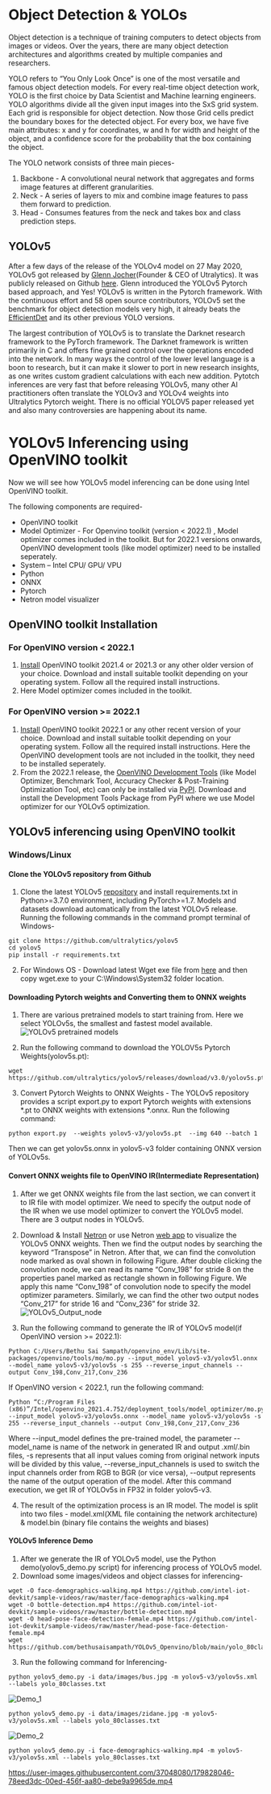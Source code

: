 # Object Detection & YOLOs
Object detection is a technique of training computers to detect objects from images or videos. Over the years, there are many object detection architectures and algorithms created by multiple companies and researchers.

YOLO refers to “You Only Look Once” is one of the most versatile and famous object detection models. For every real-time object detection work, YOLO is the first choice by Data Scientist and Machine learning engineers. YOLO algorithms divide all the given input images into the SxS grid system. Each grid is responsible for object detection. Now those Grid cells predict the boundary boxes for the detected object. For every box, we have five main attributes: x and y for coordinates, w and h for width and height of the object, and a confidence score for the probability that the box containing the object.

The YOLO network consists of three main pieces-
1. Backbone - A convolutional neural network that aggregates and forms image features at different granularities.
2. Neck - A series of layers to mix and combine image features to pass them forward to prediction.
3. Head - Consumes features from the neck and takes box and class prediction steps.

## YOLOv5
After a few days of the release of the YOLOv4 model on 27 May 2020, YOLOv5 got released by [Glenn Jocher](https://www.linkedin.com/in/glenn-jocher/)(Founder & CEO of Utralytics). It was publicly released on Github [here](https://github.com/ultralytics/yolov5). Glenn introduced the YOLOv5 Pytorch based approach, and Yes! YOLOv5 is written in the Pytorch framework. With the continuous effort and 58 open source contributors, YOLOv5 set the benchmark for object detection models very high, it already beats the [EfficientDet](https://arxiv.org/pdf/1911.09070.pdf) and its other previous YOLO versions.

The largest contribution of YOLOv5 is to translate the Darknet research framework to the PyTorch framework. The Darknet framework is written primarily in C and offers fine grained control over the operations encoded into the network. In many ways the control of the lower level language is a boon to research, but it can make it slower to port in new research insights, as one writes custom gradient calculations with each new addition. Pytotch inferences are very fast that before releasing YOLOv5, many other AI practitioners often translate the YOLOv3 and YOLOv4 weights into Ultralytics Pytorch weight. There is no official YOLOV5 paper released yet and also many controversies are happening about its name.

# YOLOv5 Inferencing using OpenVINO toolkit
Now we will see how YOLOv5 model inferencing can be done using Intel OpenVINO toolkit.

The following components are required-

- OpenVINO toolkit
- Model Optimizer - For Openvino toolkit (version < 2022.1) , Model optimizer comes included in the toolkit. But for 2022.1 versions onwards, OpenVINO development tools (like model optimizer) need to be installed seperately.
- System – Intel CPU/ GPU/ VPU
- Python
- ONNX
- Pytorch
- Netron model visualizer

## OpenVINO toolkit Installation
### For OpenVINO version < 2022.1
1. [Install](https://www.intel.com/content/www/us/en/developer/tools/openvino-toolkit/download-previous-versions.html) OpenVINO toolkit 2021.4 or 2021.3 or any other older version of your choice. Download and install suitable toolkit depending on your operating system. Follow all the required install instructions.
2. Here Model optimizer comes included in the toolkit.

### For OpenVINO version >= 2022.1
1. [Install](https://www.intel.com/content/www/us/en/developer/tools/openvino-toolkit/download.html) OpenVINO toolkit 2022.1 or any other recent version of your choice. Download and install suitable toolkit depending on your operating system. Follow all the required install instructions. Here the OpenVINO development tools are not included in the toolkit, they need to be installed seperately.
2. From the 2022.1 release, the [OpenVINO Development Tools](https://docs.openvino.ai/2022.1/openvino_docs_install_guides_install_dev_tools.html#doxid-openvino-docs-install-guides-install-dev-tools) (like Model Optimizer, Benchmark Tool, Accuracy Checker & Post-Training Optimization Tool, etc) can only be installed via [PyPI](https://pypi.org/project/openvino-dev/). Download and install the Development Tools Package from PyPI where we use Model optimizer for our YOLOv5 optimization.

## YOLOv5 inferencing using OpenVINO toolkit
### Windows/Linux
#### Clone the YOLOv5 repository from Github
1. Clone the latest YOLOv5 [repository](https://github.com/ultralytics/yolov5) and install requirements.txt in Python>=3.7.0 environment, including PyTorch>=1.7. Models and datasets download automatically from the latest YOLOv5 release.
Running the following commands in the command prompt terminal of Windows-
```
git clone https://github.com/ultralytics/yolov5
cd yolov5
pip install -r requirements.txt
```

2. For Windows OS - Download latest Wget exe file from [here](https://eternallybored.org/misc/wget) and then copy wget.exe to your C:\Windows\System32 folder location.

#### Downloading Pytorch weights and Converting them to ONNX weights
1. There are various pretrained models to start training from. Here we select YOLOv5s, the smallest and fastest model available.
![YOLOv5 pretrained models](https://user-images.githubusercontent.com/37048080/179829729-3eb55365-fbee-40e1-b4e7-48c22206d2b7.png)

2. Run the following command to download the YOLOV5s Pytorch Weights(yolov5s.pt):
```
wget https://github.com/ultralytics/yolov5/releases/download/v3.0/yolov5s.pt 
```
3) Convert Pytorch Weights to ONNX Weights - The YOLOv5 repository provides a script export.py to export Pytorch weights with extensions *.pt to ONNX weights with extensions *.onnx. Run the following command:

```
python export.py  --weights yolov5-v3/yolov5s.pt  --img 640 --batch 1
```
Then we can get yolov5s.onnx in yolov5-v3 folder containing ONNX version of YOLOv5s.

#### Convert ONNX weights file to OpenVINO IR(Intermediate Representation)
1. After we get ONNX weights file from the last section, we can convert it to IR file with model optimizer. We need to specify the output node of the IR when we use model optimizer to convert the YOLOv5 model. There are 3 output nodes in YOLOv5.
2. Download & Install [Netron](https://github.com/lutzroeder/netron)  or use Netron [web app](https://netron.app/) to visualize the YOLOv5 ONNX weights. Then we find the output nodes by searching the keyword “Transpose” in Netron. After that, we can find the convolution node marked as oval shown in following Figure. After double clicking the convolution node, we can read its name “Conv_198” for stride 8 on the properties panel marked as rectangle shown in following Figure. We apply this name “Conv_198” of convolution node to specify the model optimizer parameters. Similarly, we can find the other two output nodes “Conv_217” for stride 16 and “Conv_236” for stride 32. 
![YOLOv5_Output_node](https://user-images.githubusercontent.com/37048080/179829580-f2edd2bc-189c-4d70-9e5f-08819a92e1f8.jpg)

3. Run the following command to generate the IR of YOLOv5 model(if OpenVINO version >= 2022.1):

```
Python C:/Users/Bethu Sai Sampath/openvino_env/Lib/site-packages/openvino/tools/mo/mo.py --input_model yolov5-v3/yolov5l.onnx --model_name yolov5-v3/yolov5s -s 255 --reverse_input_channels --output Conv_198,Conv_217,Conv_236
```

If OpenVINO version < 2022.1, run the following command:
```
Python “C:/Program Files (x86)”/Intel/openvino_2021.4.752/deployment_tools/model_optimizer/mo.py --input_model yolov5-v3/yolov5s.onnx --model_name yolov5-v3/yolov5s -s 255 --reverse_input_channels --output Conv_198,Conv_217,Conv_236
```

Where --input_model defines the pre-trained model, the parameter --model_name is name of the network in generated IR and output .xml/.bin files, -s represents that all input values coming from original network inputs will be divided by this value, --reverse_input_channels is used to switch the input channels order from RGB to BGR (or vice versa), --output represents the name of the output operation of the model. 
After this command execution, we get IR of YOLOv5s in FP32 in folder yolov5-v3.

4. The result of the optimization process is an IR model. The model is split into two files - model.xml(XML file containing the network architecture) & 
model.bin (binary file contains the weights and biases)
#### YOLOv5 Inference Demo

1. After we generate the IR of YOLOv5 model, use the Python demo(yolov5_demo.py script) for inferencing process of YOLOv5 model.
2. Download some images/videos and object classes for inferencing-
```
wget -O face-demographics-walking.mp4 https://github.com/intel-iot-devkit/sample-videos/raw/master/face-demographics-walking.mp4
wget -O bottle-detection.mp4 https://github.com/intel-iot-devkit/sample-videos/raw/master/bottle-detection.mp4
wget -O head-pose-face-detection-female.mp4 https://github.com/intel-iot-devkit/sample-videos/raw/master/head-pose-face-detection-female.mp4
wget https://github.com/bethusaisampath/YOLOv5_Openvino/blob/main/yolo_80classes.txt
```
3. Run the following command for Inferencing-
```
python yolov5_demo.py -i data/images/bus.jpg -m yolov5-v3/yolov5s.xml --labels yolo_80classes.txt
```
![Demo_1](https://user-images.githubusercontent.com/37048080/179829424-48e64714-d755-4fef-970a-6134564b4cf5.JPG)

```
python yolov5_demo.py -i data/images/zidane.jpg -m yolov5-v3/yolov5s.xml --labels yolo_80classes.txt
```
![Demo_2](https://user-images.githubusercontent.com/37048080/179829463-34c89ab4-5f32-44cf-8400-8c5878ff46a5.JPG)

```
python yolov5_demo.py -i face-demographics-walking.mp4 -m yolov5-v3/yolov5s.xml --labels yolo_80classes.txt
```
https://user-images.githubusercontent.com/37048080/179828046-78eed3dc-00ed-456f-aa80-debe9a9965de.mp4

